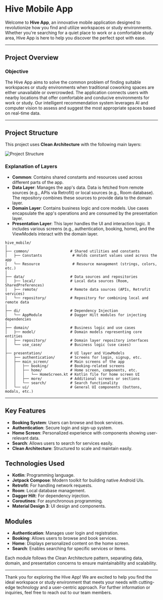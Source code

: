 # Hive Mobile App

Welcome to **Hive App**, an innovative mobile application designed to revolutionize how you find and utilize workspaces or study environments. Whether you're searching for a quiet place to work or a comfortable study area, Hive App is here to help you discover the perfect spot with ease.

---
## Project Overview

### Objective

The Hive App aims to solve the common problem of finding suitable workspaces or study environments when traditional coworking spaces are either unavailable or overcrowded. The application connects users with nearby locations that offer comfortable and conducive environments for work or study. Our intelligent recommendation system leverages AI and computer vision to assess and suggest the most appropriate spaces based on real-time data.

---

## Project Structure

This project uses **Clean Architecture** with the following main layers:

![Project Structure](https://github.com/user-attachments/assets/ee2baa54-804a-4654-82ed-078c3eb4a33a)

### Explanation of Layers

- **Common**: Contains shared constants and resources used across different parts of the app.
- **Data Layer**: Manages the app's data. Data is fetched from remote sources (e.g., APIs via Retrofit) or local sources (e.g., Room database). The repository combines these sources to provide data to the domain layer.
- **Domain Layer**: Contains business logic and core models. Use cases encapsulate the app's operations and are consumed by the presentation layer.
- **Presentation Layer**: This layer handles the UI and interaction logic. It includes various screens (e.g., authentication, booking, home), and the ViewModels interact with the domain layer.

```plaintext
hive_mobile/
│
├── common/                   # Shared utilities and constants
│   ├── Constants              # Holds constant values used across the app
│   └── Resource               # Resource management (strings, colors, etc.)
│
├── data/                     # Data sources and repositories
│   ├── local/                # Local data sources (Room, SharedPreferences)
│   ├── remote/               # Remote data sources (APIs, Retrofit services)
│   └── repository/           # Repository for combining local and remote data
│
├── di/                       # Dependency Injection
│   └── AppModule             # Dagger Hilt modules for injecting dependencies
│
├── domain/                   # Business logic and use cases
│   ├── model/                # Domain models representing core entities
│   ├── repository/           # Domain layer repository interfaces
│   └── use_case/             # Business logic (use cases)
│
├── presentation/             # UI layer and ViewModels
│   ├── authentication/       # Screens for login, signup, etc.
│   ├── main_screen/          # Main screens of the app
│   │   ├── booking/          # Booking-related screens
│   │   ├── home/             # Home screen, components, etc.
│   │   │   └── HomeScreen.kt # Kotlin file for home screen UI
│   │   ├── more/             # Additional screens or sections
│   │   └── search/           # Search functionality
│   └── ui/                   # General UI components (buttons, modals, etc.)

```
---
## Key Features

- **Booking System**: Users can browse and book services.
- **Authentication**: Secure login and sign-up system.
- **Home Screen**: Personalized experience with components showing user-relevant data.
- **Search**: Allows users to search for services easily.
- **Clean Architecture**: Structured to scale and maintain easily.

## Technologies Used

- **Kotlin**: Programming language.
- **Jetpack Compose**: Modern toolkit for building native Android UIs.
- **Retrofit**: For handling network requests.
- **Room**: Local database management.
- **Dagger Hilt**: For dependency injection.
- **Coroutines**: For asynchronous programming.
- **Material Design 3**: UI design and components.

## Modules

- **Authentication**: Manages user login and registration.
- **Booking**: Allows users to browse and book services.
- **Home**: Displays personalized content on the home screen.
- **Search**: Enables searching for specific services or items.

Each module follows the Clean Architecture pattern, separating data, domain, and presentation concerns to ensure maintainability and scalability.

---

Thank you for exploring the Hive App! We are excited to help you find the ideal workspace or study environment that meets your needs with cutting-edge technology and a user-centric approach. For further information or inquiries, feel free to reach out to our team members.
